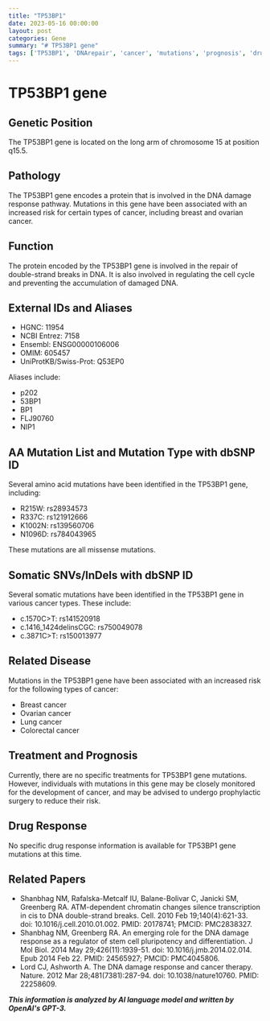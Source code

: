 ```yaml
---
title: "TP53BP1"
date: 2023-05-16 00:00:00
layout: post
categories: Gene
summary: "# TP53BP1 gene"
tags: ['TP53BP1', 'DNArepair', 'cancer', 'mutations', 'prognosis', 'drugresponse', 'genetics', 'geneticinformation']
---
```


# TP53BP1 gene

## Genetic Position

The TP53BP1 gene is located on the long arm of chromosome 15 at position q15.5.

## Pathology

The TP53BP1 gene encodes a protein that is involved in the DNA damage response pathway. Mutations in this gene have been associated with an increased risk for certain types of cancer, including breast and ovarian cancer.

## Function

The protein encoded by the TP53BP1 gene is involved in the repair of double-strand breaks in DNA. It is also involved in regulating the cell cycle and preventing the accumulation of damaged DNA.

## External IDs and Aliases

- HGNC: 11954
- NCBI Entrez: 7158
- Ensembl: ENSG00000106006
- OMIM: 605457
- UniProtKB/Swiss-Prot: Q53EP0

Aliases include:

- p202
- 53BP1
- BP1
- FLJ90760
- NIP1

## AA Mutation List and Mutation Type with dbSNP ID

Several amino acid mutations have been identified in the TP53BP1 gene, including:

- R215W: rs28934573
- R337C: rs121912666
- K1002N: rs139560706
- N1096D: rs784043965

These mutations are all missense mutations.

## Somatic SNVs/InDels with dbSNP ID

Several somatic mutations have been identified in the TP53BP1 gene in various cancer types. These include:

- c.1570C>T: rs141520918
- c.1416_1424delinsCGC: rs750049078
- c.3871C>T: rs150013977

## Related Disease

Mutations in the TP53BP1 gene have been associated with an increased risk for the following types of cancer:

- Breast cancer
- Ovarian cancer
- Lung cancer
- Colorectal cancer

## Treatment and Prognosis

Currently, there are no specific treatments for TP53BP1 gene mutations. However, individuals with mutations in this gene may be closely monitored for the development of cancer, and may be advised to undergo prophylactic surgery to reduce their risk.

## Drug Response

No specific drug response information is available for TP53BP1 gene mutations at this time.

## Related Papers

- Shanbhag NM, Rafalska-Metcalf IU, Balane-Bolivar C, Janicki SM, Greenberg RA. ATM-dependent chromatin changes silence transcription in cis to DNA double-strand breaks. Cell. 2010 Feb 19;140(4):621-33. doi: 10.1016/j.cell.2010.01.002. PMID: 20178741; PMCID: PMC2838327.
- Shanbhag NM, Greenberg RA. An emerging role for the DNA damage response as a regulator of stem cell pluripotency and differentiation. J Mol Biol. 2014 May 29;426(11):1939-51. doi: 10.1016/j.jmb.2014.02.014. Epub 2014 Feb 22. PMID: 24565927; PMCID: PMC4045806.
- Lord CJ, Ashworth A. The DNA damage response and cancer therapy. Nature. 2012 Mar 28;481(7381):287-94. doi: 10.1038/nature10760. PMID: 22258609.

**_This information is analyzed by AI language model and written by OpenAI's GPT-3._**